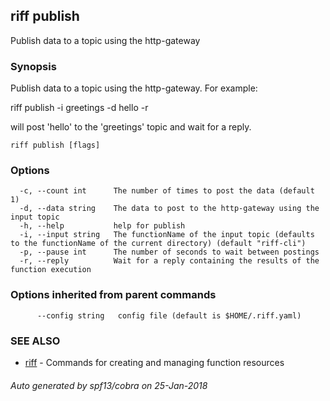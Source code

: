 ## riff publish

Publish data to a topic using the http-gateway

### Synopsis


Publish data to a topic using the http-gateway. For example:

riff publish -i greetings -d hello -r

will post 'hello' to the 'greetings' topic and wait for a reply.


```
riff publish [flags]
```

### Options

```
  -c, --count int      The number of times to post the data (default 1)
  -d, --data string    The data to post to the http-gateway using the input topic
  -h, --help           help for publish
  -i, --input string   The functionName of the input topic (defaults to the functionName of the current directory) (default "riff-cli")
  -p, --pause int      The number of seconds to wait between postings
  -r, --reply          Wait for a reply containing the results of the function execution
```

### Options inherited from parent commands

```
      --config string   config file (default is $HOME/.riff.yaml)
```

### SEE ALSO
* [riff](riff.md)	 - Commands for creating and managing function resources

###### Auto generated by spf13/cobra on 25-Jan-2018
